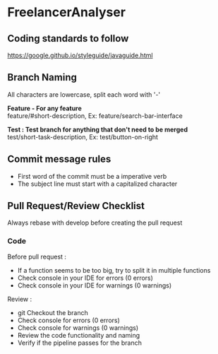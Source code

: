 # FreelancerAnalyser
## Coding standards to follow
 https://google.github.io/styleguide/javaguide.html

## Branch Naming
All characters are lowercase, split each word with '-'

**Feature - For any feature**  
feature/#short-description, Ex: feature/search-bar-interface 

**Test : Test branch for anything that don't need to be merged**  
test/short-task-description, Ex: test/button-on-right

## Commit message rules  
- First word of the commit must be a imperative verb
- The subject line must start with a capitalized character  

## Pull Request/Review Checklist
Always rebase with develop before creating the pull request

### Code
Before pull request :
- If a function seems to be too big, try to split it in multiple functions
- Check console in your IDE for errors (0 errors)
- Check console in your IDE for warnings (0 warnings)

Review :
- git Checkout the branch
- Check console for errors (0 errors)
- Check console for warnings (0 warnings)
- Review the code functionality and naming
- Verify if the pipeline passes for the branch
